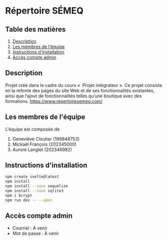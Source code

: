# Répertoire SÉMEQ

## Table des matières
1. [Description](#description)
2. [Les membres de l'équipe](#les-membres-de-léquipe)
3. [Instructions d'installation](#instructions-dinstallation)
4. [Accès compte admin](#accès-compte-admin)

## Description
Projet créé dans le cadre du cours «  Projet intégrateur ». Ce projet consiste en la refonte des pages du site Web et de ses fonctionnalités existantes, ainsi que l’ajout de fonctionnalités telles qu’une boutique avec des formations.
https://www.repertoiresemeq.com/

## Les membres de l'équipe
L'équipe est composée de
1. Geneviève Cloutier (199848753)
2. Mickaël François (202345000)
3. Aurore Langlet (202346982)

## Instructions d'installation
```bash
npm create svelte@latest
npm install
npm install --save sequelize
npm install --save sqlite3
npm i bcrypt
npm run dev -- --open
```

## Accès compte admin
- Courriel : À venir
- Mot de passe : À venir